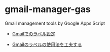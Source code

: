 # gmail-manager-gas
Gmail management tools by Google Apps Script


* [Gmailでのラベル設定](https://rcmdnk.com/blog/2014/04/09/computer-gmail/)

* [Gmailのラベルの使用法を工夫する](https://rcmdnk.com/blog/2018/07/06/computer-gmail/)

